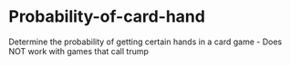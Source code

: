 # Probability-of-card-hand
Determine the probability of getting certain hands in a card game - Does NOT work with games that call trump
